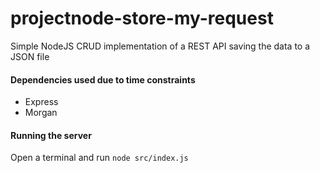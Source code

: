 # projectnode-store-my-request
Simple NodeJS CRUD implementation of a REST API saving the data to a JSON file

#### Dependencies used due to time constraints
- Express
- Morgan 

#### Running the server
Open a terminal and run ``node src/index.js``